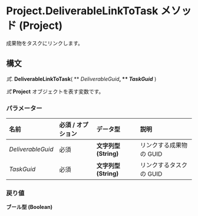 
# Project.DeliverableLinkToTask メソッド (Project)

成果物をタスクにリンクします。


## 構文

 _式_. **DeliverableLinkToTask**( ** _DeliverableGuid_**, ** _TaskGuid_** )

 _式_ **Project** オブジェクトを表す変数です。


### パラメーター



|**名前**|**必須 / オプション**|**データ型**|**説明**|
|:-----|:-----|:-----|:-----|
| _DeliverableGuid_|必須|**文字列型 (String)**|リンクする成果物の GUID|
| _TaskGuid_|必須|**文字列型 (String)**|リンクするタスクの GUID|

### 戻り値

 **ブール型 (Boolean)**

